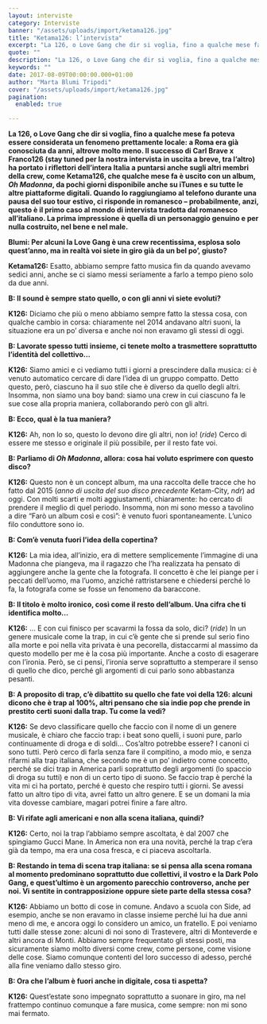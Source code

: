 ```yaml
---
layout: interviste
category: Interviste
banner: "/assets/uploads/import/ketama126.jpg"
title: "Ketama126: l’intervista"
excerpt: "La 126, o Love Gang che dir si voglia, fino a qualche mese fa poteva essere considerata un fenomeno prettamente locale: a Roma era già conosciuta da anni, altrove molto meno. Il successo di Carl Brave x Franco126 (stay tuned per la nostra intervista in uscita a breve, tra l’altro) ha portato i riflettori dell’intera…"
quote: ""
description: "La 126, o Love Gang che dir si voglia, fino a qualche mese fa poteva essere considerata un fenomeno prettamente locale: a Roma era già conosciuta da anni, altrove molto meno. Il successo di Carl Brave x Franco126 (stay tuned per la nostra intervista in uscita a breve, tra l’altro) ha portato i riflettori dell’intera…"
keywords: ""
date: 2017-08-09T00:00:00.000+01:00
author: "Marta Blumi Tripodi"
cover: "/assets/uploads/import/ketama126.jpg"
pagination:
  enabled: true

---
```


**La 126, o Love Gang che dir si voglia, fino a qualche mese fa poteva essere considerata un fenomeno prettamente locale: a Roma era già conosciuta da anni, altrove molto meno. Il successo di Carl Brave x Franco126 (stay tuned per la nostra intervista in uscita a breve, tra l’altro) ha portato i riflettori dell’intera Italia a puntarsi anche sugli altri membri della crew, come Ketama126, che qualche mese fa è uscito con un album, _Oh Madonna_, da pochi giorni disponibile anche su iTunes e su tutte le altre piattaforme digitali. Quando lo raggiungiamo al telefono durante una pausa del suo tour estivo, ci risponde in romanesco – probabilmente, anzi, questo è il primo caso al mondo di intervista tradotta dal romanesco all’italiano. La prima impressione è quella di un personaggio genuino e per nulla costruito, nel bene e nel male.**

**Blumi: Per alcuni la Love Gang è una crew recentissima, esplosa solo quest’anno, ma in realtà voi siete in giro già da un bel po’, giusto?**

**Ketama126:** Esatto, abbiamo sempre fatto musica fin da quando avevamo sedici anni, anche se ci siamo messi seriamente a farlo a tempo pieno solo da due anni.

**B: Il sound è sempre stato quello, o con gli anni vi siete evoluti?**

**K126:** Diciamo che più o meno abbiamo sempre fatto la stessa cosa, con qualche cambio in corsa: chiaramente nel 2014 andavano altri suoni, la situazione era un po’ diversa e anche noi non eravamo gli stessi di oggi.

**B: Lavorate spesso tutti insieme, ci tenete molto a trasmettere soprattutto l’identità del collettivo…**

**K126:** Siamo amici e ci vediamo tutti i giorni a prescindere dalla musica: ci è venuto automatico cercare di dare l’idea di un gruppo compatto. Detto questo, però, ciascuno ha il suo stile che è diverso da quello degli altri. Insomma, non siamo una boy band: siamo una crew in cui ciascuno fa le sue cose alla propria maniera, collaborando però con gli altri.

**B: Ecco, qual è la tua maniera?**

**K126:** Ah, non lo so, questo lo devono dire gli altri, non io! (_ride_) Cerco di essere me stesso e originale il più possibile, per il resto fate voi.

**B: Parliamo di _Oh Madonna_, allora: cosa hai voluto esprimere con questo disco?**

**K126:** Questo non è un concept album, ma una raccolta delle tracce che ho fatto dal 2015 (_anno di uscita del suo disco precedente_ Ketam-City, _ndr_) ad oggi. Con molti scarti e molti aggiustamenti, chiaramente: ho cercato di prendere il meglio di quel periodo. Insomma, non mi sono messo a tavolino a dire “Farò un album così e così”: è venuto fuori spontaneamente. L’unico filo conduttore sono io.

**B: Com’è venuta fuori l’idea della copertina?**

**K126:** La mia idea, all’inizio, era di mettere semplicemente l’immagine di una Madonna che piangeva, ma il ragazzo che l’ha realizzata ha pensato di aggiungere anche la gente che la fotografa. Il concetto è che lei piange per i peccati dell’uomo, ma l’uomo, anziché rattristarsene e chiedersi perché lo fa, la fotografa come se fosse un fenomeno da baraccone.

**B: Il titolo è molto ironico, così come il resto dell’album. Una cifra che ti identifica molto…**

**K126:** … E con cui finisco per scavarmi la fossa da solo, dici? (_ride_) In un genere musicale come la trap, in cui c’è gente che si prende sul serio fino alla morte e poi nella vita privata è una pecorella, distaccarmi al massimo da questo modello per me è la cosa più importante. Anche a costo di esagerare con l’ironia. Però, se ci pensi, l’ironia serve soprattutto a stemperare il senso di quello che dico, perché gli argomenti di cui parlo sono abbastanza pesanti.

**B: A proposito di trap, c’è dibattito su quello che fate voi della 126: alcuni dicono che è trap al 100%, altri pensano che sia indie pop che prende in prestito certi suoni dalla trap. Tu come la vedi?**

**K126:** Se devo classificare quello che faccio con il nome di un genere musicale, è chiaro che faccio trap: i beat sono quelli, i suoni pure, parlo continuamente di droga e di soldi… Cos’altro potrebbe essere? I canoni ci sono tutti. Però cerco di farla senza fare il compitino, a modo mio, e senza rifarmi alla trap italiana, che secondo me è un po’ indietro come concetto, perché se dici trap in America parli soprattutto degli argomenti (lo spaccio di droga su tutti) e non di un certo tipo di suono. Se faccio trap è perché la vita mi ci ha portato, perché è questo che respiro tutti i giorni. Se avessi fatto un altro tipo di vita, avrei fatto un altro genere. E se un domani la mia vita dovesse cambiare, magari potrei finire a fare altro.

**B: Vi rifate agli americani e non alla scena italiana, quindi?**

**K126:** Certo, noi la trap l’abbiamo sempre ascoltata, è dal 2007 che spingiamo Gucci Mane. In America non era una novità, perché la trap c’era già da tempo, ma era una cosa fresca, e ci piaceva ascoltarla.

**B: Restando in tema di scena trap italiana: se si pensa alla scena romana al momento predominano soprattutto due collettivi, il vostro e la Dark Polo Gang, e quest’ultimo è un argomento parecchio controverso, anche per noi. Vi sentite in contrapposizione oppure siete parte della stessa cosa?**

**K126:** Abbiamo un botto di cose in comune. Andavo a scuola con Side, ad esempio, anche se non eravamo in classe insieme perché lui ha due anni meno di me, e ancora oggi lo considero un amico, un fratello. E poi veniamo tutti dalle stesse zone: alcuni di noi sono di Trastevere, altri di Monteverde e altri ancora di Monti. Abbiamo sempre frequentato gli stessi posti, ma sicuramente siamo molto diversi come crew, come persone, come visione delle cose. Siamo comunque contenti del loro successo di adesso, perché alla fine veniamo dallo stesso giro.

**B: Ora che l’album è fuori anche in digitale, cosa ti aspetta?**

**K126:** Quest’estate sono impegnato soprattutto a suonare in giro, ma nel frattempo continuo comunque a fare musica, come sempre: non mi sono mai fermato.